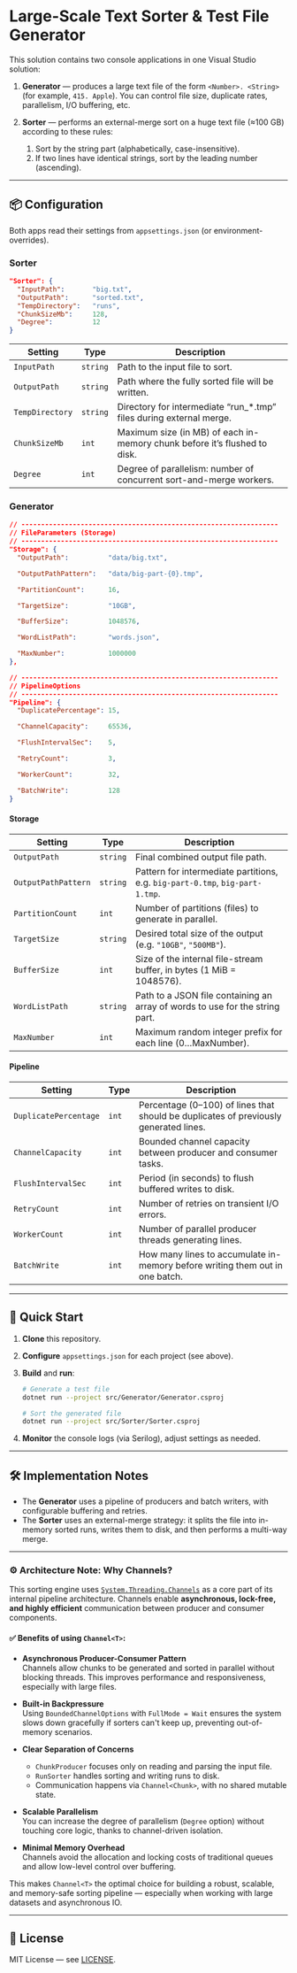 # Large-Scale Text Sorter & Test File Generator

This solution contains two console applications in one Visual Studio solution:

1. **Generator** — produces a large text file of the form
   `<Number>. <String>`
   (for example, `415. Apple`).
   You can control file size, duplicate rates, parallelism, I/O buffering, etc.

2. **Sorter** — performs an external-merge sort on a huge text file (≈100 GB)
   according to these rules:

   1. Sort by the string part (alphabetically, case-insensitive).
   2. If two lines have identical strings, sort by the leading number (ascending).

---

## 📦 Configuration

Both apps read their settings from `appsettings.json` (or environment-overrides).

### Sorter

```json
"Sorter": {
  "InputPath":       "big.txt",
  "OutputPath":      "sorted.txt",
  "TempDirectory":   "runs",
  "ChunkSizeMb":     128,
  "Degree":          12
}
```

| Setting         | Type     | Description                                                               |
| --------------- | -------- | ------------------------------------------------------------------------- |
| `InputPath`     | `string` | Path to the input file to sort.                                           |
| `OutputPath`    | `string` | Path where the fully sorted file will be written.                         |
| `TempDirectory` | `string` | Directory for intermediate “run\_\*.tmp” files during external merge.     |
| `ChunkSizeMb`   | `int`    | Maximum size (in MB) of each in-memory chunk before it’s flushed to disk. |
| `Degree`        | `int`    | Degree of parallelism: number of concurrent sort-and-merge workers.       |

### Generator

```json
// -----------------------------------------------------------------
// FileParameters (Storage)
// -----------------------------------------------------------------
"Storage": {
  "OutputPath":          "data/big.txt",

  "OutputPathPattern":   "data/big-part-{0}.tmp",

  "PartitionCount":      16,

  "TargetSize":          "10GB",

  "BufferSize":          1048576,

  "WordListPath":        "words.json",

  "MaxNumber":           1000000
},

// -----------------------------------------------------------------
// PipelineOptions
// -----------------------------------------------------------------
"Pipeline": {
  "DuplicatePercentage": 15,

  "ChannelCapacity":     65536,

  "FlushIntervalSec":    5,

  "RetryCount":          3,

  "WorkerCount":         32,

  "BatchWrite":          128
}
```

#### Storage

| Setting             | Type     | Description                                                                   |
| ------------------- | -------- | ----------------------------------------------------------------------------- |
| `OutputPath`        | `string` | Final combined output file path.                                              |
| `OutputPathPattern` | `string` | Pattern for intermediate partitions, e.g. `big-part-0.tmp`, `big-part-1.tmp`. |
| `PartitionCount`    | `int`    | Number of partitions (files) to generate in parallel.                         |
| `TargetSize`        | `string` | Desired total size of the output (e.g. `"10GB"`, `"500MB"`).                  |
| `BufferSize`        | `int`    | Size of the internal file-stream buffer, in bytes (1 MiB = 1048576).          |
| `WordListPath`      | `string` | Path to a JSON file containing an array of words to use for the string part.  |
| `MaxNumber`         | `int`    | Maximum random integer prefix for each line (0…MaxNumber).                    |

#### Pipeline

| Setting               | Type  | Description                                                                          |
| --------------------- | ----- | ------------------------------------------------------------------------------------ |
| `DuplicatePercentage` | `int` | Percentage (0–100) of lines that should be duplicates of previously generated lines. |
| `ChannelCapacity`     | `int` | Bounded channel capacity between producer and consumer tasks.                        |
| `FlushIntervalSec`    | `int` | Period (in seconds) to flush buffered writes to disk.                                |
| `RetryCount`          | `int` | Number of retries on transient I/O errors.                                           |
| `WorkerCount`         | `int` | Number of parallel producer threads generating lines.                                |
| `BatchWrite`          | `int` | How many lines to accumulate in-memory before writing them out in one batch.         |

---

## 🚀 Quick Start

1. **Clone** this repository.
2. **Configure** `appsettings.json` for each project (see above).
3. **Build** and **run**:

   ```bash
   # Generate a test file
   dotnet run --project src/Generator/Generator.csproj

   # Sort the generated file
   dotnet run --project src/Sorter/Sorter.csproj
   ```
4. **Monitor** the console logs (via Serilog), adjust settings as needed.

---

## 🛠️ Implementation Notes

* The **Generator** uses a pipeline of producers and batch writers, with configurable buffering and retries.
* The **Sorter** uses an external-merge strategy: it splits the file into in-memory sorted runs, writes them to disk, and then performs a multi-way merge.

---

### ⚙️ Architecture Note: Why Channels?

This sorting engine uses [`System.Threading.Channels`](https://learn.microsoft.com/en-us/dotnet/api/system.threading.channels.channel) as a core part of its internal pipeline architecture. Channels enable **asynchronous, lock-free, and highly efficient** communication between producer and consumer components.

#### ✅ Benefits of using `Channel<T>`:

- **Asynchronous Producer-Consumer Pattern**  
  Channels allow chunks to be generated and sorted in parallel without blocking threads. This improves performance and responsiveness, especially with large files.

- **Built-in Backpressure**  
  Using `BoundedChannelOptions` with `FullMode = Wait` ensures the system slows down gracefully if sorters can't keep up, preventing out-of-memory scenarios.

- **Clear Separation of Concerns**  
  - `ChunkProducer` focuses only on reading and parsing the input file.  
  - `RunSorter` handles sorting and writing runs to disk.  
  - Communication happens via `Channel<Chunk>`, with no shared mutable state.

- **Scalable Parallelism**  
  You can increase the degree of parallelism (`Degree` option) without touching core logic, thanks to channel-driven isolation.

- **Minimal Memory Overhead**  
  Channels avoid the allocation and locking costs of traditional queues and allow low-level control over buffering.

This makes `Channel<T>` the optimal choice for building a robust, scalable, and memory-safe sorting pipeline — especially when working with large datasets and asynchronous IO.


---

## 📄 License

MIT License — see [LICENSE](LICENSE).
